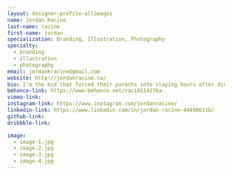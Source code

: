 ```yaml
---
layout: designer-profile-allimages
name: Jordan Racine
last-name: racine
first-name: jordan
specialization: Branding, Illustration, Photography
specialty:
  - branding
  - illustration
  - photography
email: jordankracine@gmail.com
website: http://jordanracine.ca/
bio: I'm the kid that forced their parents into staying hours after dinner was done at a restaurants to win a colouring contest,  guess that's payed off.
behance-link: https://www.behance.net/raci0114276a
vimeo-link:
instagram-link: https://www.instagram.com/jordanracine/
linkedin-link: https://www.linkedin.com/in/jordan-racine-44490611b/
github-link:
dribbble-link:

image:
  - image-1.jpg
  - image-2.jpg
  - image-3.jpg
  - image-4.jpg
---
```

